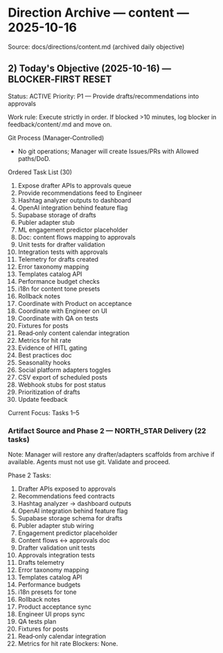 # Direction Archive — content — 2025-10-16

Source: docs/directions/content.md (archived daily objective)

## 2) Today's Objective (2025-10-16) — BLOCKER‑FIRST RESET

Status: ACTIVE
Priority: P1 — Provide drafts/recommendations into approvals

Work rule: Execute strictly in order. If blocked >10 minutes, log blocker in feedback/content/<today>.md and move on.

Git Process (Manager‑Controlled)

- No git operations; Manager will create Issues/PRs with Allowed paths/DoD.

Ordered Task List (30)

1. Expose drafter APIs to approvals queue
2. Provide recommendations feed to Engineer
3. Hashtag analyzer outputs to dashboard
4. OpenAI integration behind feature flag
5. Supabase storage of drafts
6. Publer adapter stub
7. ML engagement predictor placeholder
8. Doc: content flows mapping to approvals
9. Unit tests for drafter validation
10. Integration tests with approvals
11. Telemetry for drafts created
12. Error taxonomy mapping
13. Templates catalog API
14. Performance budget checks
15. i18n for content tone presets
16. Rollback notes
17. Coordinate with Product on acceptance
18. Coordinate with Engineer on UI
19. Coordinate with QA on tests
20. Fixtures for posts
21. Read‑only content calendar integration
22. Metrics for hit rate
23. Evidence of HITL gating
24. Best practices doc
25. Seasonality hooks
26. Social platform adapters toggles
27. CSV export of scheduled posts
28. Webhook stubs for post status
29. Prioritization of drafts
30. Update feedback

Current Focus: Tasks 1–5

### Artifact Source and Phase 2 — NORTH_STAR Delivery (22 tasks)

Note: Manager will restore any drafter/adapters scaffolds from archive if available. Agents must not use git. Validate and proceed.

Phase 2 Tasks:

1. Drafter APIs exposed to approvals
2. Recommendations feed contracts
3. Hashtag analyzer → dashboard outputs
4. OpenAI integration behind feature flag
5. Supabase storage schema for drafts
6. Publer adapter stub wiring
7. Engagement predictor placeholder
8. Content flows ↔ approvals doc
9. Drafter validation unit tests
10. Approvals integration tests
11. Drafts telemetry
12. Error taxonomy mapping
13. Templates catalog API
14. Performance budgets
15. i18n presets for tone
16. Rollback notes
17. Product acceptance sync
18. Engineer UI props sync
19. QA tests plan
20. Fixtures for posts
21. Read‑only calendar integration
22. Metrics for hit rate
    Blockers: None.
